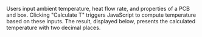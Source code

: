 Users input ambient temperature, heat flow rate, and properties of a PCB and box. Clicking "Calculate T" triggers JavaScript to compute temperature based on these inputs.
The result, displayed below, presents the calculated temperature with two decimal places.​
